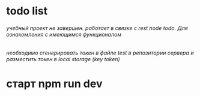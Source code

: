 # todo list
###### учебный проект не завершен. работает в связке с rest node todo. Для ознакомления с имеющимся функционалом
###### необходимо сгенерировать токен в файле test в репозитории сервера и разместить токен в local storage (key token)
# старт npm run dev
